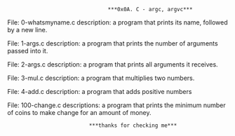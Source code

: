                                     ***0x0A. C - argc, argvc***

File: 0-whatsmyname.c description:  a program that prints its name, followed by a new line.

File: 1-args.c description: a program that prints the number of arguments passed into it.

File: 2-args.c description:  a program that prints all arguments it receives.

File: 3-mul.c description:  a program that multiplies two numbers.

File: 4-add.c description:  a program that adds positive numbers

File: 100-change.c descriptions: a program that prints the minimum number of coins to make change for an amount of money.


                              ***thanks for checking me***
